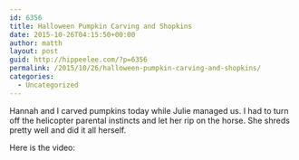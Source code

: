 ```yaml
---
id: 6356
title: Halloween Pumpkin Carving and Shopkins
date: 2015-10-26T04:15:50+00:00
author: matth
layout: post
guid: http://hippeelee.com/?p=6356
permalink: /2015/10/26/halloween-pumpkin-carving-and-shopkins/
categories:
  - Uncategorized
---
```

Hannah and I carved pumpkins today while Julie managed us. I had to turn off the helicopter parental instincts and let her rip on the horse. She shreds pretty well and did it all herself.&nbsp;

Here is the video: